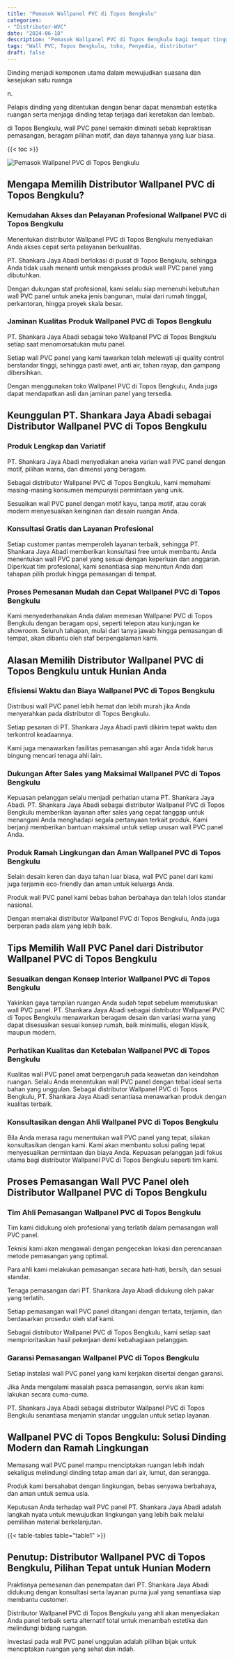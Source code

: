 ```yaml
---
title: "Pemasok Wallpanel PVC di Topos Bengkulu"
categories: 
- "Distributor-WVC"
date: "2024-06-18"
description: "Pemasok Wallpanel PVC di Topos Bengkulu bagi tempat tinggal, office, serta gerai. Produk berkualitas, variasi motif, pilihan warna menarik, beserta jasa instalasi dikerjakan oleh teknisi ahli serta jaminan resmi!|Jasa penyediaan Wallpanel PVC di Topos Bengkulu bagi kebutuhan rumah, kantor, atau toko, beserta produk unggulan dan pemasangan oleh tim ahli dan garansi resmi.|Alternatif Wallpanel PVC di Topos Bengkulu yang terpercaya untuk hunian, office, dan gerai, dengan material terbaik dan pemasangan oleh teknisi ahli serta garansi resmi.|Penjualan Wallpanel PVC di Topos Bengkulu untuk rumah, kantor, serta toko, dengan material unggulan dan instalasi ditangani oleh tenaga ahli berpengalaman, disertai dengan garansi resmi.}"
tags: "Wall PVC, Topos Bengkulu, toko, Penyedia, distributor"
draft: false
---
```


Dinding menjadi komponen utama dalam mewujudkan suasana dan kesejukan satu ruanga

n.

Pelapis dinding yang ditentukan dengan benar dapat menambah estetika ruangan serta menjaga dinding tetap terjaga dari keretakan dan lembab.

di Topos Bengkulu, wall PVC panel semakin diminati sebab kepraktisan pemasangan, beragam pilihan motif, dan daya tahannya yang luar biasa.

{{< toc >}}

![Pemasok Wallpanel PVC di Topos Bengkulu](/images/Distributor-WVC/Pemasok-Wallpanel-PVC-di-Topos-Bengkulu.png)


## Mengapa Memilih Distributor Wallpanel PVC di Topos Bengkulu?

### Kemudahan Akses dan Pelayanan Profesional Wallpanel PVC di Topos Bengkulu

Menentukan distributor Wallpanel PVC di Topos Bengkulu menyediakan Anda akses cepat serta pelayanan berkualitas.

PT. Shankara Jaya Abadi berlokasi di pusat di Topos Bengkulu, sehingga Anda tidak usah menanti untuk mengakses produk wall PVC panel yang dibutuhkan.

Dengan dukungan staf profesional, kami selalu siap memenuhi kebutuhan wall PVC panel untuk aneka jenis bangunan, mulai dari rumah tinggal, perkantoran, hingga proyek skala besar.

### Jaminan Kualitas Produk Wallpanel PVC di Topos Bengkulu

PT. Shankara Jaya Abadi sebagai toko Wallpanel PVC di Topos Bengkulu setiap saat menomorsatukan mutu panel.

Setiap wall PVC panel yang kami tawarkan telah melewati uji quality control berstandar tinggi, sehingga pasti awet, anti air, tahan rayap, dan gampang dibersihkan.

Dengan menggunakan toko Wallpanel PVC di Topos Bengkulu, Anda juga dapat mendapatkan asli dan jaminan panel yang tersedia.

## Keunggulan PT. Shankara Jaya Abadi sebagai Distributor Wallpanel PVC di Topos Bengkulu

### Produk Lengkap dan Variatif

PT. Shankara Jaya Abadi menyediakan aneka varian wall PVC panel dengan motif, pilihan warna, dan dimensi yang beragam.

Sebagai distributor Wallpanel PVC di Topos Bengkulu, kami memahami masing-masing konsumen mempunyai permintaan yang unik.

Sesuaikan wall PVC panel dengan motif kayu, tanpa motif, atau corak modern menyesuaikan keinginan dan desain ruangan Anda.

### Konsultasi Gratis dan Layanan Profesional

Setiap customer pantas memperoleh layanan terbaik, sehingga PT. Shankara Jaya Abadi memberikan konsultasi free untuk membantu Anda menentukan wall PVC panel yang sesuai dengan keperluan dan anggaran. Diperkuat tim profesional, kami senantiasa siap menuntun Anda dari tahapan pilih produk hingga pemasangan di tempat.

### Proses Pemesanan Mudah dan Cepat Wallpanel PVC di Topos Bengkulu

Kami menyederhanakan Anda dalam memesan Wallpanel PVC di Topos Bengkulu dengan beragam opsi, seperti telepon atau kunjungan ke showroom. Seluruh tahapan, mulai dari tanya jawab hingga pemasangan di tempat, akan dibantu oleh staf berpengalaman kami.

## Alasan Memilih Distributor Wallpanel PVC di Topos Bengkulu untuk Hunian Anda

### Efisiensi Waktu dan Biaya Wallpanel PVC di Topos Bengkulu

Distribusi wall PVC panel lebih hemat dan lebih murah jika Anda menyerahkan pada distributor di Topos Bengkulu.

Setiap pesanan di PT. Shankara Jaya Abadi pasti dikirim tepat waktu dan terkontrol keadaannya.

Kami juga menawarkan fasilitas pemasangan ahli agar Anda tidak harus bingung mencari tenaga ahli lain.

### Dukungan After Sales yang Maksimal Wallpanel PVC di Topos Bengkulu

Kepuasan pelanggan selalu menjadi perhatian utama PT. Shankara Jaya Abadi. PT. Shankara Jaya Abadi sebagai distributor Wallpanel PVC di Topos Bengkulu memberikan layanan after sales yang cepat tanggap untuk menangani Anda menghadapi segala pertanyaan terkait produk. Kami berjanji memberikan bantuan maksimal untuk setiap urusan wall PVC panel Anda.

### Produk Ramah Lingkungan dan Aman Wallpanel PVC di Topos Bengkulu

Selain desain keren dan daya tahan luar biasa, wall PVC panel dari kami juga terjamin eco-friendly dan aman untuk keluarga Anda.

Produk wall PVC panel kami bebas bahan berbahaya dan telah lolos standar nasional.

Dengan memakai distributor Wallpanel PVC di Topos Bengkulu, Anda juga berperan pada alam yang lebih baik.

## Tips Memilih Wall PVC Panel dari Distributor Wallpanel PVC di Topos Bengkulu

### Sesuaikan dengan Konsep Interior Wallpanel PVC di Topos Bengkulu

Yakinkan gaya tampilan ruangan Anda sudah tepat sebelum memutuskan wall PVC panel. PT. Shankara Jaya Abadi sebagai distributor Wallpanel PVC di Topos Bengkulu menawarkan beragam desain dan variasi warna yang dapat disesuaikan sesuai konsep rumah, baik minimalis, elegan klasik, maupun modern.

### Perhatikan Kualitas dan Ketebalan Wallpanel PVC di Topos Bengkulu

Kualitas wall PVC panel amat berpengaruh pada keawetan dan keindahan ruangan. Selalu Anda menentukan wall PVC panel dengan tebal ideal serta bahan yang unggulan. Sebagai distributor Wallpanel PVC di Topos Bengkulu, PT. Shankara Jaya Abadi senantiasa menawarkan produk dengan kualitas terbaik.

### Konsultasikan dengan Ahli Wallpanel PVC di Topos Bengkulu

Bila Anda merasa ragu menentukan wall PVC panel yang tepat, silakan konsultasikan dengan kami. Kami akan membantu solusi paling tepat menyesuaikan permintaan dan biaya Anda. Kepuasan pelanggan jadi fokus utama bagi distributor Wallpanel PVC di Topos Bengkulu seperti tim kami.

## Proses Pemasangan Wall PVC Panel oleh Distributor Wallpanel PVC di Topos Bengkulu

### Tim Ahli Pemasangan Wallpanel PVC di Topos Bengkulu

Tim kami didukung oleh profesional yang terlatih dalam pemasangan wall PVC panel.

Teknisi kami akan mengawali dengan pengecekan lokasi dan perencanaan metode pemasangan yang optimal.

Para ahli kami melakukan pemasangan secara hati-hati, bersih, dan sesuai standar.

Tenaga pemasangan dari PT. Shankara Jaya Abadi didukung oleh pakar yang terlatih.

Setiap pemasangan wall PVC panel ditangani dengan tertata, terjamin, dan berdasarkan prosedur oleh staf kami.

Sebagai distributor Wallpanel PVC di Topos Bengkulu, kami setiap saat memprioritaskan hasil pekerjaan demi kebahagiaan pelanggan.

### Garansi Pemasangan Wallpanel PVC di Topos Bengkulu

Setiap instalasi wall PVC panel yang kami kerjakan disertai dengan garansi.

Jika Anda mengalami masalah pasca pemasangan, servis akan kami lakukan secara cuma-cuma.

PT. Shankara Jaya Abadi sebagai distributor Wallpanel PVC di Topos Bengkulu senantiasa menjamin standar unggulan untuk setiap layanan.

## Wallpanel PVC di Topos Bengkulu: Solusi Dinding Modern dan Ramah Lingkungan

Memasang wall PVC panel mampu menciptakan ruangan lebih indah sekaligus melindungi dinding tetap aman dari air, lumut, dan serangga.

Produk kami bersahabat dengan lingkungan, bebas senyawa berbahaya, dan aman untuk semua usia.

Keputusan Anda terhadap wall PVC panel PT. Shankara Jaya Abadi adalah langkah nyata untuk mewujudkan lingkungan yang lebih baik melalui pemilihan material berkelanjutan.

{{< table-tables table="table1" >}}

## Penutup: Distributor Wallpanel PVC di Topos Bengkulu, Pilihan Tepat untuk Hunian Modern

Praktisnya pemesanan dan penempatan dari PT. Shankara Jaya Abadi didukung dengan konsultasi serta layanan purna jual yang senantiasa siap membantu customer.

Distributor Wallpanel PVC di Topos Bengkulu yang ahli akan menyediakan Anda panel terbaik serta alternatif total untuk menambah estetika dan melindungi bidang ruangan.

Investasi pada wall PVC panel unggulan adalah pilihan bijak untuk menciptakan ruangan yang sehat dan indah.